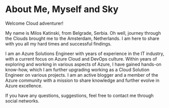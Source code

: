 # About Me, Myself and Sky


Welcome Cloud adventurer!

My name is Milos Katinski, from Belgrade, Serbia. Oh well, journey through the Clouds brought me to the Amsterdam, Netherlands.
I am here to share with you all my hard times and successful findings.

I am an Azure Solutions Engineer with years of experience in the IT industry, with a current
focus on Azure Cloud and DevOps culture. Within years of exploring and working in various
aspects of Azure, I have gained hands-on know-how, which I am
further upgrading working as a Cloud Solution Engineer on various projects.
I am an active blogger and a member of the Azure community with a mission to share
knowledge and further evolve in Azure excellence.

If you have any questions, suggestions, feel free to contact me through social networks.

